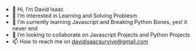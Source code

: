 - 👋 Hi, I’m David Isaac 
- 👀 I’m interested in Learning and Solving Problesm
- 🌱 I’m currently learning Javascript and Breaking Python Bones, yes! it never end
- 💞️ I’m looking to collaborate on Javascript Projects and Python Projects
- 📫 How to reach me on davidisaacsurvive@gmail.com 


<!---
ruggedwizard/ruggedwizard is a ✨ special ✨ repository because its `README.md` (this file) appears on your GitHub profile.
You can click the Preview link to take a look at your changes.
--->

